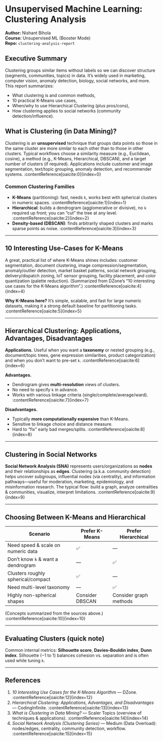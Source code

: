 # Unsupervised Machine Learning: Clustering Analysis

**Author:** Nishant Bihola  
**Course:** Unsupervised ML (Booster Mode)  
**Repo:** `clustering-analysis-report`

## Executive Summary

Clustering groups similar items without labels so we can discover structure (segments, communities, topics) in data. It’s widely used in marketing, computer vision, anomaly detection, biology, social networks, and more. This report summarizes:
- What clustering is and common methods,
- 10 practical K-Means use cases,
- When/why to use Hierarchical Clustering (plus pros/cons),
- How clustering applies to social networks (community detection/influence).

## What is Clustering (in Data Mining)?

Clustering is an **unsupervised** technique that groups data points so those in the same cluster are more similar to each other than to those in other clusters. Typical workflows choose a similarity measure (e.g., Euclidean, cosine), a method (e.g., K-Means, Hierarchical, DBSCAN), and a target number of clusters (if required). Applications include customer and image segmentation, text/topic grouping, anomaly detection, and recommender systems. :contentReference[oaicite:0]{index=0}

### Common Clustering Families
- **K-Means** (partitioning): fast, needs `k`, works best with spherical clusters in numeric spaces. :contentReference[oaicite:1]{index=1}  
- **Hierarchical**: builds a dendrogram (agglomerative or divisive), no `k` required up front; you can “cut” the tree at any level. :contentReference[oaicite:2]{index=2}  
- **Density-based (DBSCAN)**: finds arbitrarily shaped clusters and marks sparse points as noise. :contentReference[oaicite:3]{index=3}  

---

## 10 Interesting Use-Cases for **K-Means**

A great, practical list of where K-Means shines includes: customer segmentation, document clustering, image compression/segmentation, anomaly/outlier detection, market basket patterns, social network grouping, delivery/dispatch zoning, IoT sensor grouping, facility placement, and color quantization (palette reduction). (Summarized from DZone’s “10 interesting use cases for the K-Means algorithm”.) :contentReference[oaicite:4]{index=4}

**Why K-Means here?** It’s simple, scalable, and fast for large numeric datasets, making it a strong default baseline for partitioning tasks. :contentReference[oaicite:5]{index=5}

---

## **Hierarchical Clustering**: Applications, Advantages, Disadvantages

**Applications.** Useful when you want a **taxonomy** or nested grouping (e.g., document/topic trees, gene expression similarities, product categorization) and when you don’t want to pre-set `k`. :contentReference[oaicite:6]{index=6}

**Advantages.**  
- Dendrogram gives **multi-resolution** views of clusters.  
- No need to specify `k` in advance.  
- Works with various linkage criteria (single/complete/average/ward). :contentReference[oaicite:7]{index=7}

**Disadvantages.**  
- Typically **more computationally expensive** than K-Means.  
- Sensitive to linkage choice and distance measure.  
- Hard to “fix” early bad merges/splits. :contentReference[oaicite:8]{index=8}

---

## Clustering in **Social Networks**

**Social Network Analysis (SNA)** represents users/organizations as **nodes** and their relationships as **edges**. Clustering (a.k.a. community detection) helps uncover subgroups, influential nodes (via centrality), and information pathways—useful for moderation, marketing, epidemiology, and misinformation research. The typical flow: build a graph, analyze centralities & communities, visualize, interpret limitations. :contentReference[oaicite:9]{index=9}

---

## Choosing Between K-Means and Hierarchical

| Scenario | Prefer K-Means | Prefer Hierarchical |
|---|---|---|
| Need speed & scale on numeric data | ✅ | — |
| Don’t know `k` & want a dendrogram | — | ✅ |
| Clusters roughly spherical/compact | ✅ | — |
| Need multi-level taxonomy | — | ✅ |
| Highly non-spherical shapes | Consider DBSCAN | Consider graph methods |

(Concepts summarized from the sources above.) :contentReference[oaicite:10]{index=10}

---

## Evaluating Clusters (quick note)

Common internal metrics: **Silhouette score**, **Davies–Bouldin index**, **Dunn index**. Silhouette (−1 to 1) balances cohesion vs. separation and is often used while tuning `k`. 

---

## References

1) *10 Interesting Use Cases for the K-Means Algorithm* — DZone. :contentReference[oaicite:12]{index=12}  
2) *Hierarchical Clustering: Applications, Advantages, and Disadvantages* — CodingInfinite. :contentReference[oaicite:13]{index=13}  
3) *What is Clustering in Data Mining?* — Scaler Topics (overview of techniques & applications). :contentReference[oaicite:14]{index=14}  
4) *Social Network Analysis (Clustering Series)* — Medium (Data Overload): nodes/edges, centrality, community detection, workflow. :contentReference[oaicite:15]{index=15}
